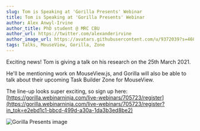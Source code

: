 ```yaml
---
slug: Tom is Speaking at 'Gorilla Presents' Webinar
title: Tom is Speaking at 'Gorilla Presents' Webinar
author: Alex Anwyl-Irvine
author_title: PhD student @ MRC CBU
author_url: https://twitter.com/alexanderirvine
author_image_url: https://avatars.githubusercontent.com/u/9372039?s=460&u=812ffb853b6b7f20cce774847ddec73190fc95bd&v=4
tags: Talks, MouseView, Gorilla, Zone
---
```


Exciting news! Tom is giving a talk on his research on the 25th March 2021. 

He'll be mentioning work on MouseView.js, and Gorilla will also be able to talk about their upcoming Task Builder Zone for MouseView. 

The line-up looks super exciting, so sign up here: [https://gorilla.webinarninja.com/live-webinars/705723/register](https://gorilla.webinarninja.com/live-webinars/705723/register?in_tok=e2ebd1c1-bbcd-499d-a30a-1da3b3ed8be2)



![Gorilla Presents image](/images/uploads/ev9whx-xcaamooz.jpg)
